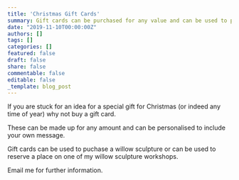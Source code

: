 ```yaml
---
title: 'Christmas Gift Cards'
summary: Gift cards can be purchased for any value and can be used to purchase sculptures or to reserve a place on a willow sculpture workshop.
date: "2019-11-10T00:00:00Z"
authors: []
tags: []
categories: []
featured: false
draft: false
share: false
commentable: false
editable: false
_template: blog_post
---
```


If you are stuck for an idea for a special gift for Christmas (or indeed any time of year) why not buy a gift card.

These can be made up for any amount and can be personalised to include your own message.

Gift cards can be used to puchase a willow sculpture or can be used to reserve a place on one of my willow sculpture workshops.

Email me for further information.
